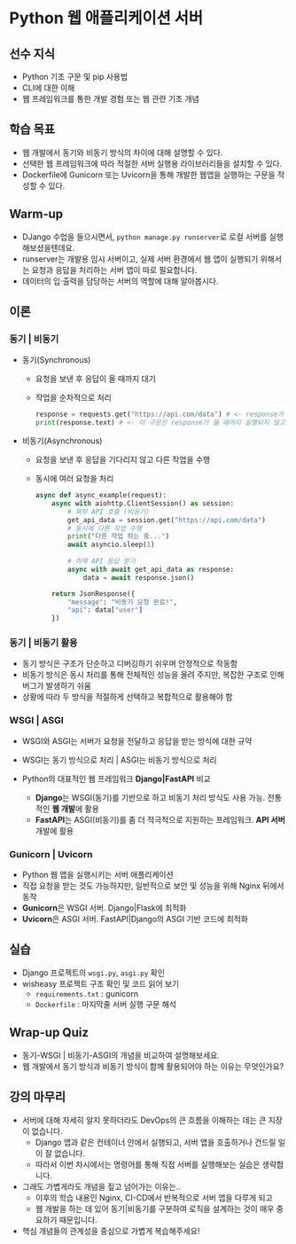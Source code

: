 # Python 웹 애플리케이션 서버



## 선수 지식

- Python 기초 구문 및 pip 사용법
- CLI에 대한 이해
- 웹 프레임워크를 통한 개발 경험 또는 웹 관련 기초 개념



## 학습 목표

- 웹 개발에서 동기와 비동기 방식의 차이에 대해 설명할 수 있다.
- 선택한 웹 프레임워크에 따라 적절한 서버 실행용 라이브러리들을 설치할 수 있다.
- Dockerfile에 Gunicorn 또는 Uvicorn을 통해 개발한 웹앱을 실행하는 구문을 작성할 수 있다.



## Warm-up

- DJango 수업을 들으시면서, `python manage.py runserver`로 로컬 서버를 실행해보셨을텐데요.
- runserver는 개발용 임시 서버이고, 실제 서버 환경에서 웹 앱이 실행되기 위해서는 요청과 응답을 처리하는 서버 앱이 따로 필요합니다.
- 데이터의 입·출력을 담당하는 서버의 역할에 대해 알아봅시다.



## 이론

### 동기 | 비동기

- 동기(Synchronous)

  - 요청을 보낸 후 응답이 올 때까지 대기

  - 작업을 순차적으로 처리

    ```python
    response = requests.get("https://api.com/data") # <- response가 늦게 오면
    print(response.text) # <- 이 구문은 response가 올 때까지 실행되지 않고 기다림
    ```

- 비동기(Asynchronous)

  - 요청을 보낸 후 응답을 기다리지 않고 다른 작업을 수행

  - 동시에 여러 요청을 처리

    ```python
    async def async_example(request):
        async with aiohttp.ClientSession() as session:
            # 외부 API 호출 (비동기)
            get_api_data = session.get("https://api.com/data")  
            # 동시에 다른 작업 수행
            print("다른 작업 하는 중...")
            await asyncio.sleep(1)
            
            # 이제 API 응답 받기
            async with await get_api_data as response:
                data = await response.json()
    
        return JsonResponse({
            "message": "비동기 요청 완료!",
            "api": data["user"]
        })
    ```



### 동기 | 비동기 활용

- 동기 방식은 구조가 단순하고 디버깅하기 쉬우며 안정적으로 작동함
- 비동기 방식은 동시 처리를 통해 전체적인 성능을 올려 주지만, 복잡한 구조로 인해 버그가 발생하기 쉬움
- 상황에 따라 두 방식을 적절하게 선택하고 복합적으로 활용해야 함



### WSGI | ASGI

- WSGI와 ASGI는 서버가 요청을 전달하고 응답을 받는 방식에 대한 규약
- WSGI는 동기 방식으로 처리 | ASGI는 비동기 방식으로 처리

- Python의 대표적인 웹 프레임워크 **Django|FastAPI** 비교
  - **Django**는 WSGI(동기)를 기반으로 하고 비동기 처리 방식도 사용 가능. 전통적인 **웹 개발**에 활용
  - **FastAPI**는 ASGI(비동기)를 좀 더 적극적으로 지원하는 프레임워크. **API 서버** 개발에 활용



### Gunicorn | Uvicorn

- Python 웹 앱을 실행시키는 서버 애플리케이션
- 직접 요청을 받는 것도 가능하지만, 일반적으로 보안 및 성능을 위해 Nginx 뒤에서 동작
- **Gunicorn**은 WSGI 서버. Django|Flask에 최적화
- **Uvicorn**은 ASGI 서버. FastAPI|Django의 ASGI 기반 코드에 최적화



## 실습

- Django 프로젝트의 `wsgi.py`, `asgi.py` 확인
- wisheasy 프로젝트 구조 확인 및 코드 읽어 보기
  - `requirements.txt` : gunicorn
  - `Dockerfile` : 마지막줄 서버 실행 구문 해석



## Wrap-up Quiz

- 동기-WSGI | 비동기-ASGI의 개념을 비교하여 설명해보세요.
- 웹 개발에서 동기 방식과 비동기 방식이 함께 활용되어야 하는 이유는 무엇인가요?



## 강의 마무리

- 서버에 대해 자세히 알지 못하더라도 DevOps의 큰 흐름을 이해하는 데는 큰 지장이 없습니다.
  - Django 앱과 같은 컨테이너 안에서 실행되고, 서버 앱을 호출하거나 건드릴 일이 잘 없습니다.
  - 따라서 이번 차시에서는 명령어를 통해 직접 서버를 실행해보는 실습은 생략합니다.
- 그래도 가볍게라도 개념을 짚고 넘어가는 이유는..
  - 이후의 학습 내용인 Nginx, CI-CD에서 반복적으로 서버 앱을 다루게 되고
  - 웹 개발을 하는 데 있어 동기|비동기를 구분하여 로직을 설계하는 것이 매우 중요하기 때문입니다.
- 핵심 개념들의 관계성을 중심으로 가볍게 복습해주세요!